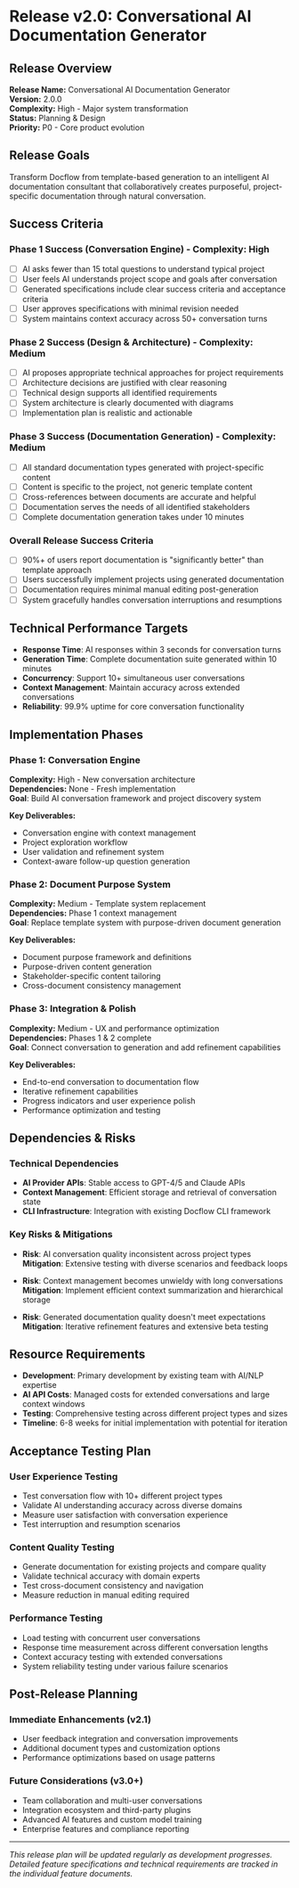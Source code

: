 # Release v2.0: Conversational AI Documentation Generator

## Release Overview

**Release Name:** Conversational AI Documentation Generator  
**Version:** 2.0.0  
**Complexity:** High - Major system transformation  
**Status:** Planning & Design  
**Priority:** P0 - Core product evolution

## Release Goals

Transform Docflow from template-based generation to an intelligent AI documentation consultant that collaboratively creates purposeful, project-specific documentation through natural conversation.

## Success Criteria

### Phase 1 Success (Conversation Engine) - Complexity: High
- [ ] AI asks fewer than 15 total questions to understand typical project
- [ ] User feels AI understands project scope and goals after conversation  
- [ ] Generated specifications include clear success criteria and acceptance criteria
- [ ] User approves specifications with minimal revision needed
- [ ] System maintains context accuracy across 50+ conversation turns

### Phase 2 Success (Design & Architecture) - Complexity: Medium  
- [ ] AI proposes appropriate technical approaches for project requirements
- [ ] Architecture decisions are justified with clear reasoning
- [ ] Technical design supports all identified requirements
- [ ] System architecture is clearly documented with diagrams
- [ ] Implementation plan is realistic and actionable

### Phase 3 Success (Documentation Generation) - Complexity: Medium
- [ ] All standard documentation types generated with project-specific content
- [ ] Content is specific to the project, not generic template content
- [ ] Cross-references between documents are accurate and helpful
- [ ] Documentation serves the needs of all identified stakeholders
- [ ] Complete documentation generation takes under 10 minutes

### Overall Release Success Criteria
- [ ] 90%+ of users report documentation is "significantly better" than template approach
- [ ] Users successfully implement projects using generated documentation  
- [ ] Documentation requires minimal manual editing post-generation
- [ ] System gracefully handles conversation interruptions and resumptions

## Technical Performance Targets

- **Response Time**: AI responses within 3 seconds for conversation turns
- **Generation Time**: Complete documentation suite generated within 10 minutes  
- **Concurrency**: Support 10+ simultaneous user conversations
- **Context Management**: Maintain accuracy across extended conversations
- **Reliability**: 99.9% uptime for core conversation functionality

## Implementation Phases

### Phase 1: Conversation Engine
**Complexity:** High - New conversation architecture  
**Dependencies:** None - Fresh implementation  
**Goal**: Build AI conversation framework and project discovery system

**Key Deliverables:**
- Conversation engine with context management
- Project exploration workflow
- User validation and refinement system
- Context-aware follow-up question generation

### Phase 2: Document Purpose System  
**Complexity:** Medium - Template system replacement  
**Dependencies:** Phase 1 context management  
**Goal**: Replace template system with purpose-driven document generation

**Key Deliverables:**
- Document purpose framework and definitions
- Purpose-driven content generation
- Stakeholder-specific content tailoring
- Cross-document consistency management

### Phase 3: Integration & Polish
**Complexity:** Medium - UX and performance optimization  
**Dependencies:** Phases 1 & 2 complete  
**Goal**: Connect conversation to generation and add refinement capabilities

**Key Deliverables:**
- End-to-end conversation to documentation flow
- Iterative refinement capabilities
- Progress indicators and user experience polish
- Performance optimization and testing

## Dependencies & Risks

### Technical Dependencies
- **AI Provider APIs**: Stable access to GPT-4/5 and Claude APIs
- **Context Management**: Efficient storage and retrieval of conversation state
- **CLI Infrastructure**: Integration with existing Docflow CLI framework

### Key Risks & Mitigations
- **Risk**: AI conversation quality inconsistent across project types
  **Mitigation**: Extensive testing with diverse scenarios and feedback loops

- **Risk**: Context management becomes unwieldy with long conversations  
  **Mitigation**: Implement efficient context summarization and hierarchical storage

- **Risk**: Generated documentation quality doesn't meet expectations
  **Mitigation**: Iterative refinement features and extensive beta testing

## Resource Requirements

- **Development**: Primary development by existing team with AI/NLP expertise
- **AI API Costs**: Managed costs for extended conversations and large context windows  
- **Testing**: Comprehensive testing across different project types and sizes
- **Timeline**: 6-8 weeks for initial implementation with potential for iteration

## Acceptance Testing Plan

### User Experience Testing
- Test conversation flow with 10+ different project types
- Validate AI understanding accuracy across diverse domains
- Measure user satisfaction with conversation experience
- Test interruption and resumption scenarios

### Content Quality Testing  
- Generate documentation for existing projects and compare quality
- Validate technical accuracy with domain experts
- Test cross-document consistency and navigation
- Measure reduction in manual editing required

### Performance Testing
- Load testing with concurrent user conversations
- Response time measurement across different conversation lengths
- Context accuracy testing with extended conversations
- System reliability testing under various failure scenarios

## Post-Release Planning

### Immediate Enhancements (v2.1)
- User feedback integration and conversation improvements
- Additional document types and customization options
- Performance optimizations based on usage patterns

### Future Considerations (v3.0+)
- Team collaboration and multi-user conversations
- Integration ecosystem and third-party plugins
- Advanced AI features and custom model training
- Enterprise features and compliance reporting

---

*This release plan will be updated regularly as development progresses. Detailed feature specifications and technical requirements are tracked in the individual feature documents.*
